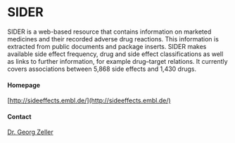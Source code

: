 # SIDER
SIDER is a web-based resource that contains information on marketed medicines and their recorded adverse drug reactions. This information is extracted from public documents and package inserts. SIDER makes available side effect frequency, drug and side effect classifications as well as links to further information, for example drug–target relations. It currently covers associations between 5,868 side effects and 1,430 drugs.

#### Homepage
[http://sideeffects.embl.de/](http://sideeffects.embl.de/)

#### Contact
[Dr. Georg Zeller](http://congo.embl.de/hd-hub/dr-georg-zeller/)

